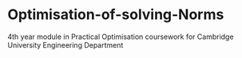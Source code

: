 # Optimisation-of-solving-Norms
4th year module in Practical Optimisation coursework for Cambridge University Engineering Department
